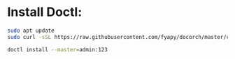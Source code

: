 # Install Doctl:

```bash
sudo apt update
sudo curl -sSL https://raw.githubusercontent.com/fyapy/docorch/master/cli/scripts/install.sh | sh
```

```bash
doctl install --master=admin:123
```
